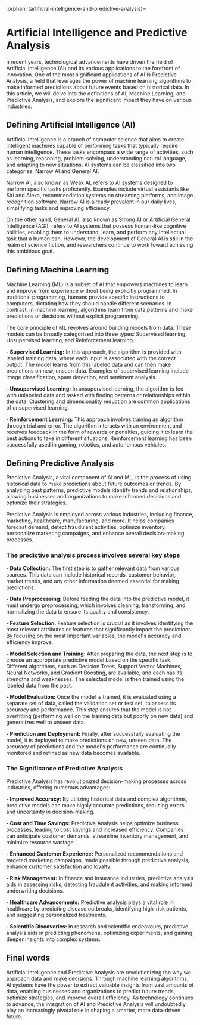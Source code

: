 :orphan:
(artificial-intelligence-and-predictive-analysis)=

# Artificial Intelligence and Predictive Analysis

n recent years, technological advancements have driven the field of Artificial Intelligence (AI) and its various applications to the forefront of innovation. One of the most significant applications of AI is Predictive Analysis, a field that leverages the power of machine learning algorithms to make informed predictions about future events based on historical data. In this article, we will delve into the definitions of AI, Machine Learning, and Predictive Analysis, and explore the significant impact they have on various industries. 

## Defining Artificial Intelligence (AI)

Artificial Intelligence is a branch of computer science that aims to create intelligent machines capable of performing tasks that typically require human intelligence. These tasks encompass a wide range of activities, such as learning, reasoning, problem-solving, understanding natural language, and adapting to new situations. AI systems can be classified into two categories: Narrow AI and General AI. 

Narrow AI, also known as Weak AI, refers to AI systems designed to perform specific tasks proficiently. Examples include virtual assistants like Siri and Alexa, recommendation systems on streaming platforms, and image recognition software. Narrow AI is already prevalent in our daily lives, simplifying tasks and improving efficiency. 

On the other hand, General AI, also known as Strong AI or Artificial General Intelligence (AGI), refers to AI systems that possess human-like cognitive abilities, enabling them to understand, learn, and perform any intellectual task that a human can. However, the development of General AI is still in the realm of science fiction, and researchers continue to work toward achieving this ambitious goal. 

## Defining Machine Learning 

Machine Learning (ML) is a subset of AI that empowers machines to learn and improve from experience without being explicitly programmed. In traditional programming, humans provide specific instructions to computers, dictating how they should handle different scenarios. In contrast, in machine learning, algorithms learn from data patterns and make predictions or decisions without explicit programming. 

The core principle of ML revolves around building models from data. These models can be broadly categorized into three types: Supervised learning, Unsupervised learning, and Reinforcement learning. 

**- Supervised Learning:** In this approach, the algorithm is provided with labeled training data, where each input is associated with the correct output. The model learns from this labeled data and can then make predictions on new, unseen data. Examples of supervised learning include image classification, spam detection, and sentiment analysis. 

**- Unsupervised Learning:** In unsupervised learning, the algorithm is fed with unlabeled data and tasked with finding patterns or relationships within the data. Clustering and dimensionality reduction are common applications of unsupervised learning. 

**- Reinforcement Learning:** This approach involves training an algorithm through trial and error. The algorithm interacts with an environment and receives feedback in the form of rewards or penalties, guiding it to learn the best actions to take in different situations. Reinforcement learning has been successfully used in gaming, robotics, and autonomous vehicles. 

## Defining Predictive Analysis

Predictive Analysis, a vital component of AI and ML, is the process of using historical data to make predictions about future outcomes or trends. By analyzing past patterns, predictive models identify trends and relationships, allowing businesses and organizations to make informed decisions and optimize their strategies. 

Predictive Analysis is employed across various industries, including finance, marketing, healthcare, manufacturing, and more. It helps companies forecast demand, detect fraudulent activities, optimize inventory, personalize marketing campaigns, and enhance overall decision-making processes. 

### The predictive analysis process involves several key steps

**- Data Collection:** The first step is to gather relevant data from various sources. This data can include historical records, customer behavior, market trends, and any other information deemed essential for making predictions. 

**- Data Preprocessing:** Before feeding the data into the predictive model, it must undergo preprocessing, which involves cleaning, transforming, and normalizing the data to ensure its quality and consistency. 

**- Feature Selection:** Feature selection is crucial as it involves identifying the most relevant attributes or features that significantly impact the predictions. By focusing on the most important variables, the model's accuracy and efficiency improve. 

**- Model Selection and Training:** After preparing the data, the next step is to choose an appropriate predictive model based on the specific task. Different algorithms, such as Decision Trees, Support Vector Machines, Neural Networks, and Gradient Boosting, are available, and each has its strengths and weaknesses. The selected model is then trained using the labeled data from the past. 

**- Model Evaluation:** Once the model is trained, it is evaluated using a separate set of data, called the validation set or test set, to assess its accuracy and performance. This step ensures that the model is not overfitting (performing well on the training data but poorly on new data) and generalizes well to unseen data. 

**- Prediction and Deployment:** Finally, after successfully evaluating the model, it is deployed to make predictions on new, unseen data. The accuracy of predictions and the model's performance are continually monitored and refined as new data becomes available. 

### The Significance of Predictive Analysis

Predictive Analysis has revolutionized decision-making processes across industries, offering numerous advantages: 

**- Improved Accuracy:** By utilizing historical data and complex algorithms, predictive models can make highly accurate predictions, reducing errors and uncertainty in decision-making. 

**- Cost and Time Savings:** Predictive Analysis helps optimize business processes, leading to cost savings and increased efficiency. Companies can anticipate customer demands, streamline inventory management, and minimize resource wastage. 

**- Enhanced Customer Experience:** Personalized recommendations and targeted marketing campaigns, made possible through predictive analysis, enhance customer satisfaction and loyalty. 

**- Risk Management:** In finance and insurance industries, predictive analysis aids in assessing risks, detecting fraudulent activities, and making informed underwriting decisions. 

**- Healthcare Advancements:** Predictive analysis plays a vital role in healthcare by predicting disease outbreaks, identifying high-risk patients, and suggesting personalized treatments. 

**- Scientific Discoveries:** In research and scientific endeavours, predictive analysis aids in predicting phenomena, optimizing experiments, and gaining deeper insights into complex systems. 

## Final words

Artificial Intelligence and Predictive Analysis are revolutionizing the way we approach data and make decisions. Through machine learning algorithms, AI systems have the power to extract valuable insights from vast amounts of data, enabling businesses and organizations to predict future trends, optimize strategies, and improve overall efficiency. As technology continues to advance, the integration of AI and Predictive Analysis will undoubtedly play an increasingly pivotal role in shaping a smarter, more data-driven future. 